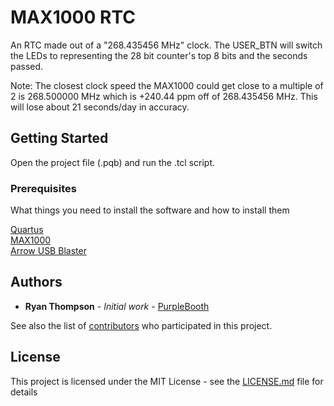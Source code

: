 # MAX1000 RTC

An RTC made out of a "268.435456 MHz" clock. The USER_BTN will switch the LEDs to representing the 28 bit counter's top 8 bits and the seconds passed.

Note: The closest clock speed the MAX1000 could get close to a multiple of 2 is 268.500000 MHz which is +240.44 ppm off of 268.435456 MHz. This will lose about 21 seconds/day in accuracy.

## Getting Started

Open the project file (.pqb) and run the .tcl script.

### Prerequisites

What things you need to install the software and how to install them

[Quartus](https://www.intel.com/content/www/us/en/software/programmable/quartus-prime/download.html)  
[MAX1000](https://www.arrow.com/en/products/max1000/arrow-development-tools)  
[Arrow USB Blaster](https://www.arrow.com/en/products/max1000/arrow-development-tools/-/media/e0151a61f1d844378206d2db77f3f259.ashx?h=16&thn=1&w=16)

## Authors

* **Ryan Thompson** - *Initial work* - [PurpleBooth](https://github.com/rthomp10)

See also the list of [contributors](https://github.com/your/project/contributors) who participated in this project.

## License

This project is licensed under the MIT License - see the [LICENSE.md](LICENSE.md) file for details

